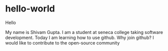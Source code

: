# hello-world

Hello

My name is Shivam Gupta. I am a student at seneca college taking software development. Today I am learning how to use github. Why join github? I would like to contribute to the open-source community 

